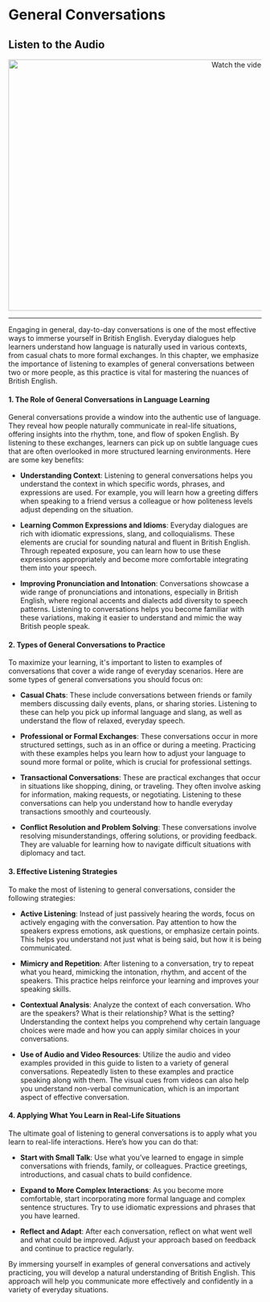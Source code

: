 # General Conversations
## Listen to the Audio 
 <p align="center">
  <a href="https://www.youtube.com/watch?v=sRdRZLq5BoI" target="_blank">
    <img src="https://img.youtube.com/vi/sRdRZLq5BoI/hqdefault.jpg" alt="Watch the video" width="900" height="500">
  </a>
</p>

---

Engaging in general, day-to-day conversations is one of the most effective ways to immerse yourself in British English. Everyday dialogues help learners understand how language is naturally used in various contexts, from casual chats to more formal exchanges. In this chapter, we emphasize the importance of listening to examples of general conversations between two or more people, as this practice is vital for mastering the nuances of British English.

#### 1. **The Role of General Conversations in Language Learning**

General conversations provide a window into the authentic use of language. They reveal how people naturally communicate in real-life situations, offering insights into the rhythm, tone, and flow of spoken English. By listening to these exchanges, learners can pick up on subtle language cues that are often overlooked in more structured learning environments. Here are some key benefits:

- **Understanding Context**: Listening to general conversations helps you understand the context in which specific words, phrases, and expressions are used. For example, you will learn how a greeting differs when speaking to a friend versus a colleague or how politeness levels adjust depending on the situation.

- **Learning Common Expressions and Idioms**: Everyday dialogues are rich with idiomatic expressions, slang, and colloquialisms. These elements are crucial for sounding natural and fluent in British English. Through repeated exposure, you can learn how to use these expressions appropriately and become more comfortable integrating them into your speech.

- **Improving Pronunciation and Intonation**: Conversations showcase a wide range of pronunciations and intonations, especially in British English, where regional accents and dialects add diversity to speech patterns. Listening to conversations helps you become familiar with these variations, making it easier to understand and mimic the way British people speak.

#### 2. **Types of General Conversations to Practice**

To maximize your learning, it's important to listen to examples of conversations that cover a wide range of everyday scenarios. Here are some types of general conversations you should focus on:

- **Casual Chats**: These include conversations between friends or family members discussing daily events, plans, or sharing stories. Listening to these can help you pick up informal language and slang, as well as understand the flow of relaxed, everyday speech.

- **Professional or Formal Exchanges**: These conversations occur in more structured settings, such as in an office or during a meeting. Practicing with these examples helps you learn how to adjust your language to sound more formal or polite, which is crucial for professional settings.

- **Transactional Conversations**: These are practical exchanges that occur in situations like shopping, dining, or traveling. They often involve asking for information, making requests, or negotiating. Listening to these conversations can help you understand how to handle everyday transactions smoothly and courteously.

- **Conflict Resolution and Problem Solving**: These conversations involve resolving misunderstandings, offering solutions, or providing feedback. They are valuable for learning how to navigate difficult situations with diplomacy and tact.

#### 3. **Effective Listening Strategies**

To make the most of listening to general conversations, consider the following strategies:

- **Active Listening**: Instead of just passively hearing the words, focus on actively engaging with the conversation. Pay attention to how the speakers express emotions, ask questions, or emphasize certain points. This helps you understand not just what is being said, but how it is being communicated.

- **Mimicry and Repetition**: After listening to a conversation, try to repeat what you heard, mimicking the intonation, rhythm, and accent of the speakers. This practice helps reinforce your learning and improves your speaking skills.

- **Contextual Analysis**: Analyze the context of each conversation. Who are the speakers? What is their relationship? What is the setting? Understanding the context helps you comprehend why certain language choices were made and how you can apply similar choices in your conversations.

- **Use of Audio and Video Resources**: Utilize the audio and video examples provided in this guide to listen to a variety of general conversations. Repeatedly listen to these examples and practice speaking along with them. The visual cues from videos can also help you understand non-verbal communication, which is an important aspect of effective conversation.

#### 4. **Applying What You Learn in Real-Life Situations**

The ultimate goal of listening to general conversations is to apply what you learn to real-life interactions. Here’s how you can do that:

- **Start with Small Talk**: Use what you’ve learned to engage in simple conversations with friends, family, or colleagues. Practice greetings, introductions, and casual chats to build confidence.

- **Expand to More Complex Interactions**: As you become more comfortable, start incorporating more formal language and complex sentence structures. Try to use idiomatic expressions and phrases that you have learned.

- **Reflect and Adapt**: After each conversation, reflect on what went well and what could be improved. Adjust your approach based on feedback and continue to practice regularly.

By immersing yourself in examples of general conversations and actively practicing, you will develop a natural understanding of British English. This approach will help you communicate more effectively and confidently in a variety of everyday situations.
